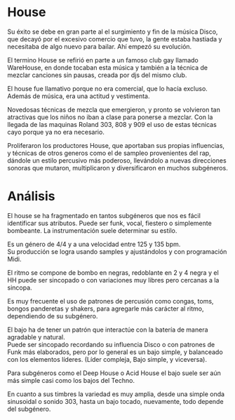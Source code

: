 # House




Su éxito se debe en gran parte al el surgimiento y fin de la música Disco, que decayó por el excesivo comercio que tuvo, la gente estaba hastiada y necesitaba de algo nuevo para bailar. Ahí empezó su evolución.  

El termino House se refirió en parte a un famoso club gay  llamado WareHouse, en donde tocaban esta música y también a la técnica de mezclar canciones sin pausas, creada por djs del mismo club.   




El house fue llamativo porque no era comercial, que lo hacía excluso. 
Además de música, era una actitud y vestimenta.    



Novedosas técnicas de mezcla que emergieron, y pronto se volvieron tan atractivas que los niños no iban a clase para ponerse a mezclar. Con la llegada de las maquinas Roland 303, 808 y 909  el uso de estas técnicas cayo porque ya no era necesario.  

Proliferaron los productores House, que aportaban sus propias influencias, y técnicas de otros generos como el de sampleo provenientes del rap, dándole un estilo percusivo más poderoso, llevándolo a nuevas direcciones sonoras que mutaron, multiplicaron  y diversificaron en muchos subgéneros.   



# Análisis 


El house se ha fragmentado en tantos subgéneros que nos es fácil identificar sus atributos. Puede ser funk, vocal, fiestero o simplemente bombeante. La instrumentación suele determinar su estilo.         

Es  un género de 4/4 y a una velocidad entre 125 y 135 bpm.    
Su producción se logra usando samples y ajustándolos y con programación Midi.    


El ritmo se compone de bombo en negras, redoblante en 2 y 4 negra y el HH puede ser sincopado o con variaciones muy libres pero cercanas a la sincopa.   

Es muy frecuente el uso de patrones de percusión como congas, toms, bongos panderetas y shakers, para agregarle más carácter al ritmo, dependiendo de su subgénero.     


El bajo ha de tener un patrón que interactúe con la batería de manera agradable y natural.   
Puede ser sincopado recordando su influencia Disco o con patrones de Funk más elaborados, pero por lo general es un bajo simple, y balanceado con los elementos líderes. (Líder compleja, Bajo simple, y viceversa).     

Para subgéneros como el Deep House o Acid House el bajo suele ser aún más simple casi como los bajos del Techno.  

En cuanto a sus timbres la variedad es muy amplia, desde una simple onda sinusoidal o sonido 303, hasta un bajo tocado, nuevamente, todo depende del subgénero.   


















